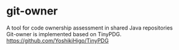 # git-owner
A tool for code ownership assessment in shared Java repositories  
Git-owner is implemented based on TinyPDG. https://github.com/YoshikiHigo/TinyPDG
